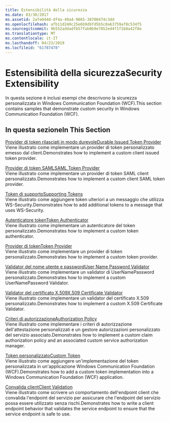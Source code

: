 ```yaml
---
title: Estensibilità della sicurezza
ms.date: 03/30/2017
ms.assetid: 2afe044d-df4a-49a4-9865-38700474c3dd
ms.openlocfilehash: afb11d240c25e6b9dbfd5b5c0a63759af8c534f5
ms.sourcegitcommit: 9b552addadfb57fab0b9e7852ed4f1f1b8a42f8e
ms.translationtype: MT
ms.contentlocale: it-IT
ms.lasthandoff: 04/23/2019
ms.locfileid: "61787478"
---
```

# <a name="security-extensibility"></a><span data-ttu-id="04fd9-102">Estensibilità della sicurezza</span><span class="sxs-lookup"><span data-stu-id="04fd9-102">Security Extensibility</span></span>
<span data-ttu-id="04fd9-103">In questa sezione è inclusi esempi che descrivono la sicurezza personalizzata in Windows Communication Foundation (WCF).</span><span class="sxs-lookup"><span data-stu-id="04fd9-103">This section contains samples that demonstrate custom security in Windows Communication Foundation (WCF).</span></span>  
  
## <a name="in-this-section"></a><span data-ttu-id="04fd9-104">In questa sezione</span><span class="sxs-lookup"><span data-stu-id="04fd9-104">In This Section</span></span>  
 [<span data-ttu-id="04fd9-105">Provider di token rilasciati in modo durevole</span><span class="sxs-lookup"><span data-stu-id="04fd9-105">Durable Issued Token Provider</span></span>](../../../../docs/framework/wcf/samples/durable-issued-token-provider.md)  
 <span data-ttu-id="04fd9-106">Viene illustrato come implementare un provider di token personalizzato emesso dal client.</span><span class="sxs-lookup"><span data-stu-id="04fd9-106">Demonstrates how to implement a custom client issued token provider.</span></span>  
  
 [<span data-ttu-id="04fd9-107">Provider di token SAML</span><span class="sxs-lookup"><span data-stu-id="04fd9-107">SAML Token Provider</span></span>](../../../../docs/framework/wcf/samples/saml-token-provider.md)  
 <span data-ttu-id="04fd9-108">Viene illustrato come implementare un provider di token SAML client personalizzato.</span><span class="sxs-lookup"><span data-stu-id="04fd9-108">Demonstrates how to implement a custom client SAML token provider.</span></span>  
  
 [<span data-ttu-id="04fd9-109">Token di supporto</span><span class="sxs-lookup"><span data-stu-id="04fd9-109">Supporting Tokens</span></span>](../../../../docs/framework/wcf/samples/supporting-tokens.md)  
 <span data-ttu-id="04fd9-110">Viene illustrato come aggiungere token ulteriori a un messaggio che utilizza WS-Security.</span><span class="sxs-lookup"><span data-stu-id="04fd9-110">Demonstrates how to add additional tokens to a message that uses WS-Security.</span></span>  
  
 [<span data-ttu-id="04fd9-111">Autenticatore token</span><span class="sxs-lookup"><span data-stu-id="04fd9-111">Token Authenticator</span></span>](../../../../docs/framework/wcf/samples/token-authenticator.md)  
 <span data-ttu-id="04fd9-112">Viene illustrato come implementare un autenticatore del token personalizzato.</span><span class="sxs-lookup"><span data-stu-id="04fd9-112">Demonstrates how to implement a custom token authenticator.</span></span>  
  
 [<span data-ttu-id="04fd9-113">Provider di token</span><span class="sxs-lookup"><span data-stu-id="04fd9-113">Token Provider</span></span>](../../../../docs/framework/wcf/samples/token-provider.md)  
 <span data-ttu-id="04fd9-114">Viene illustrato come implementare un provider di token personalizzato.</span><span class="sxs-lookup"><span data-stu-id="04fd9-114">Demonstrates how to implement a custom token provider.</span></span>  
  
 [<span data-ttu-id="04fd9-115">Validator del nome utente e password</span><span class="sxs-lookup"><span data-stu-id="04fd9-115">User Name Password Validator</span></span>](../../../../docs/framework/wcf/samples/user-name-password-validator.md)  
 <span data-ttu-id="04fd9-116">Viene illustrato come implementare un validator di UserNamePassword personalizzato.</span><span class="sxs-lookup"><span data-stu-id="04fd9-116">Demonstrates how to implement a custom UserNamePassword Validator.</span></span>  
  
 [<span data-ttu-id="04fd9-117">Validator del certificato X.509</span><span class="sxs-lookup"><span data-stu-id="04fd9-117">X.509 Certificate Validator</span></span>](../../../../docs/framework/wcf/samples/x-509-certificate-validator.md)  
 <span data-ttu-id="04fd9-118">Viene illustrato come implementare un validator del certificato X.509 personalizzato.</span><span class="sxs-lookup"><span data-stu-id="04fd9-118">Demonstrates how to implement a custom X.509 Certificate Validator.</span></span>  
  
 [<span data-ttu-id="04fd9-119">Criteri di autorizzazione</span><span class="sxs-lookup"><span data-stu-id="04fd9-119">Authorization Policy</span></span>](../../../../docs/framework/wcf/samples/authorization-policy.md)  
 <span data-ttu-id="04fd9-120">Viene illustrato come implementare i criteri di autorizzazione dell'attestazione personalizzati e un gestore autorizzazioni personalizzato del servizio associato.</span><span class="sxs-lookup"><span data-stu-id="04fd9-120">Demonstrates how to implement a custom claim authorization policy and an associated custom service authorization manager.</span></span>  
  
 [<span data-ttu-id="04fd9-121">Token personalizzato</span><span class="sxs-lookup"><span data-stu-id="04fd9-121">Custom Token</span></span>](../../../../docs/framework/wcf/samples/custom-token.md)  
 <span data-ttu-id="04fd9-122">Viene illustrato come aggiungere un'implementazione del token personalizzata in un'applicazione Windows Communication Foundation (WCF).</span><span class="sxs-lookup"><span data-stu-id="04fd9-122">Demonstrates how to add a custom token implementation into a Windows Communication Foundation (WCF) application.</span></span>  
  
 [<span data-ttu-id="04fd9-123">Convalida client</span><span class="sxs-lookup"><span data-stu-id="04fd9-123">Client Validation</span></span>](../../../../docs/framework/wcf/samples/client-validation.md)  
 <span data-ttu-id="04fd9-124">Viene illustrato come scrivere un comportamento dell'endpoint client che convalida l'endpoint del servizio per assicurare che l'endpoint del servizio possa essere utilizzato senza rischi.</span><span class="sxs-lookup"><span data-stu-id="04fd9-124">Demonstrates how to write a client endpoint behavior that validates the service endpoint to ensure that the service endpoint is safe to use.</span></span>
